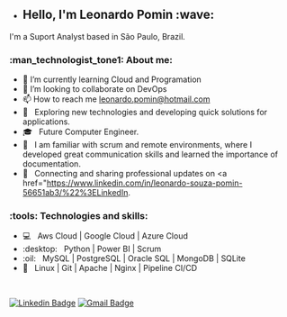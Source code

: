 - <h2> Hello, I'm Leonardo Pomin :wave: </br>
 I'm a Suport Analyst based in São Paulo, Brazil.
</h2>

<h3> :man_technologist_tone1: About me: </h3>

- 🌱 I’m currently learning Cloud and Programation
- 💞️ I’m looking to collaborate on DevOps
- 📫 How to reach me leonardo.pomin@hotmail.com
- :thinking: &nbsp; Exploring new technologies and developing quick solutions for applications.
- :mortar_board: &nbsp; Future Computer Engineer.
- :seedling: &nbsp; I am familiar with scrum and remote environments, where I developed great communication skills and learned the importance of documentation.
- :briefcase: &nbsp; Connecting and sharing professional updates on <a href="https://www.linkedin.com/in/leonardo-souza-pomin-56651ab3/%22%3ELinkedIn</a>.

<h3>:tools: Technologies and skills:</h3>

- :computer: &nbsp; Aws Cloud | Google Cloud | Azure Cloud 
- :desktop: &nbsp; Python | Power BI | Scrum
- :oil: &nbsp; MySQL | PostgreSQL | Oracle SQL | MongoDB | SQLite 
- :wrench: &nbsp; Linux | Git | Apache | Nginx | Pipeline CI/CD 

</br>

[![Linkedin Badge](https://img.shields.io/badge/-LinkedIn-blue?style=flat-square&logo=Linkedin&logoColor=white)](https://www.linkedin.com/in/leonardo-souza-pomin-56651ab3)
[![Gmail Badge](https://img.shields.io/badge/-leonardo.pomin@hotmail.com-d14836?style=flat&logo=Gmail&logoColor=white)](mailto:leonardo.pomin@hotmail.com)

<!---
LeonardoPomin/LeonardoPomin is a ✨ special ✨ repository because its `README.md` (this file) appears on your GitHub profile.
You can click the Preview link to take a look at your changes.
--->
